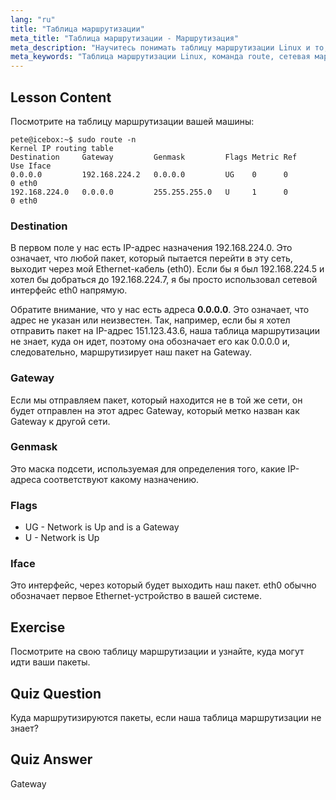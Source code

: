 ```yaml
---
lang: "ru"
title: "Таблица маршрутизации"
meta_title: "Таблица маршрутизации - Маршрутизация"
meta_description: "Научитесь понимать таблицу маршрутизации Linux и то, как пакеты маршрутизируются с помощью команды route. Изучите назначения, шлюзы и интерфейсы для основ сети."
meta_keywords: "Таблица маршрутизации Linux, команда route, сетевая маршрутизация, сети Linux, Linux для начинающих, учебник по Linux, руководство по сети"
---
```


## Lesson Content

Посмотрите на таблицу маршрутизации вашей машины:

```plaintext
pete@icebox:~$ sudo route -n
Kernel IP routing table
Destination     Gateway         Genmask         Flags Metric Ref    Use Iface
0.0.0.0         192.168.224.2   0.0.0.0         UG    0      0        0 eth0
192.168.224.0   0.0.0.0         255.255.255.0   U     1      0        0 eth0
```

### Destination

В первом поле у нас есть IP-адрес назначения 192.168.224.0. Это означает, что любой пакет, который пытается перейти в эту сеть, выходит через мой Ethernet-кабель (eth0). Если бы я был 192.168.224.5 и хотел бы добраться до 192.168.224.7, я бы просто использовал сетевой интерфейс eth0 напрямую.

Обратите внимание, что у нас есть адреса **0.0.0.0**. Это означает, что адрес не указан или неизвестен. Так, например, если бы я хотел отправить пакет на IP-адрес 151.123.43.6, наша таблица маршрутизации не знает, куда он идет, поэтому она обозначает его как 0.0.0.0 и, следовательно, маршрутизирует наш пакет на Gateway.

### Gateway

Если мы отправляем пакет, который находится не в той же сети, он будет отправлен на этот адрес Gateway, который метко назван как Gateway к другой сети.

### Genmask

Это маска подсети, используемая для определения того, какие IP-адреса соответствуют какому назначению.

### Flags

- UG - Network is Up and is a Gateway
- U - Network is Up

### Iface

Это интерфейс, через который будет выходить наш пакет. eth0 обычно обозначает первое Ethernet-устройство в вашей системе.

## Exercise

Посмотрите на свою таблицу маршрутизации и узнайте, куда могут идти ваши пакеты.

## Quiz Question

Куда маршрутизируются пакеты, если наша таблица маршрутизации не знает?

## Quiz Answer

Gateway
